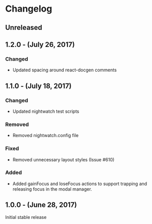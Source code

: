 Changelog
=========

Unreleased
----------

1.2.0 - (July 26, 2017)
------------------
### Changed
* Updated spacing around react-docgen comments

1.1.0 - (July 18, 2017)
------------------
### Changed
* Updated nightwatch test scripts

### Removed
* Removed nightwatch.config file

### Fixed
* Removed unnecessary layout styles (Issue #610)

### Added
* Added gainFocus and loseFocus actions to support trapping and releasing focus in the modal manager.

1.0.0 - (June 28, 2017)
------------------
Initial stable release
